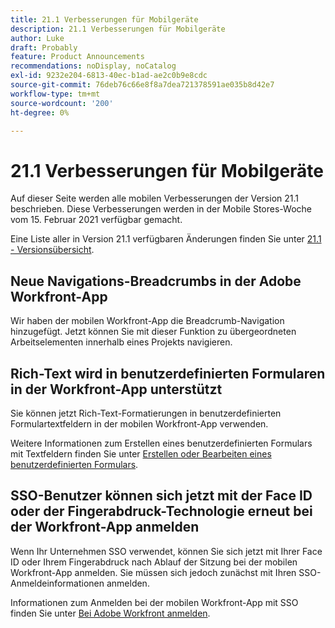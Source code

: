 ```yaml
---
title: 21.1 Verbesserungen für Mobilgeräte
description: 21.1 Verbesserungen für Mobilgeräte
author: Luke
draft: Probably
feature: Product Announcements
recommendations: noDisplay, noCatalog
exl-id: 9232e204-6813-40ec-b1ad-ae2c0b9e8cdc
source-git-commit: 76deb76c66e8f8a7dea721378591ae035b8d42e7
workflow-type: tm+mt
source-wordcount: '200'
ht-degree: 0%

---
```


# 21.1 Verbesserungen für Mobilgeräte

Auf dieser Seite werden alle mobilen Verbesserungen der Version 21.1 beschrieben. Diese Verbesserungen werden in der Mobile Stores-Woche vom 15. Februar 2021 verfügbar gemacht.

Eine Liste aller in Version 21.1 verfügbaren Änderungen finden Sie unter [21.1 - Versionsübersicht](../../../product-announcements/product-releases/21.1-release-activity/21-1-release-overview.md).

## Neue Navigations-Breadcrumbs in der Adobe Workfront-App

Wir haben der mobilen Workfront-App die Breadcrumb-Navigation hinzugefügt. Jetzt können Sie mit dieser Funktion zu übergeordneten Arbeitselementen innerhalb eines Projekts navigieren.

## Rich-Text wird in benutzerdefinierten Formularen in der Workfront-App unterstützt

Sie können jetzt Rich-Text-Formatierungen in benutzerdefinierten Formulartextfeldern in der mobilen Workfront-App verwenden.

Weitere Informationen zum Erstellen eines benutzerdefinierten Formulars mit Textfeldern finden Sie unter [Erstellen oder Bearbeiten eines benutzerdefinierten Formulars](../../../administration-and-setup/customize-workfront/create-manage-custom-forms/create-or-edit-a-custom-form.md).

## SSO-Benutzer können sich jetzt mit der Face ID oder der Fingerabdruck-Technologie erneut bei der Workfront-App anmelden

Wenn Ihr Unternehmen SSO verwendet, können Sie sich jetzt mit Ihrer Face ID oder Ihrem Fingerabdruck nach Ablauf der Sitzung bei der mobilen Workfront-App anmelden. Sie müssen sich jedoch zunächst mit Ihren SSO-Anmeldeinformationen anmelden.

Informationen zum Anmelden bei der mobilen Workfront-App mit SSO finden Sie unter [Bei Adobe Workfront anmelden](../../../workfront-basics/manage-your-account-and-profile/managing-your-workfront-account/log-in-to-workfront.md).
